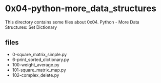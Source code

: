 # 0x04-python-more_data_structures

This directory contains some files about 0x04. Python - More Data Structures: Set Dictionary

## files

* 0-square_matrix_simple.py
* 6-print_sorted_dictionary.py
* 100-weight_average.py
* 101-square_matrix_map.py
* 102-complex_delete.py
